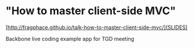 "How to master client-side MVC"
====================

[http://fragphace.github.io/talk-how-to-master-client-side-mvc/](SLIDES)

Backbone live coding example app for TGD meeting
